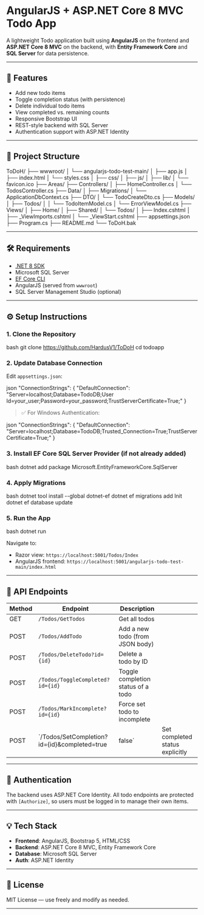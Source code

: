 ﻿
# AngularJS + ASP.NET Core 8 MVC Todo App

A lightweight Todo application built using **AngularJS** on the frontend and **ASP.NET Core 8 MVC** on the backend, with **Entity Framework Core** and **SQL Server** for data persistence.

---

## 🚀 Features

- Add new todo items
- Toggle completion status (with persistence)
- Delete individual todo items
- View completed vs. remaining counts
- Responsive Bootstrap UI
- REST-style backend with SQL Server
- Authentication support with ASP.NET Identity

---

## 📁 Project Structure



ToDoH/
├── wwwroot/
│   └── angularjs-todo-test-main/
│       ├── app.js
│       ├── index.html
│       └── styles.css
│   ├── css/
│   ├── js/
│   ├── lib/
│   └── favicon.ico
├── Areas/
├── Controllers/
│   ├── HomeController.cs
│   └── TodosController.cs
├── Data/
│   ├── Migrations/
│   └── ApplicationDbContext.cs
├── DTO/
│   └── TodoCreateDto.cs
├── Models/
│   ├── Todos/
│   │   └── TodoItemModel.cs
│   └── ErrorViewModel.cs
├── Views/
│   ├── Home/
│   ├── Shared/
│   └── Todos/
│       ├── Index.cshtml
│       ├── \_ViewImports.cshtml
│       └── \_ViewStart.cshtml
├── appsettings.json
├── Program.cs
├── README.md
└── ToDoH.bak



---

## 🛠 Requirements

- [.NET 8 SDK](https://dotnet.microsoft.com/en-us/download/dotnet/8.0)
- Microsoft SQL Server
- [EF Core CLI](https://learn.microsoft.com/en-us/ef/core/cli/dotnet)
- AngularJS (served from `wwwroot`)
- SQL Server Management Studio (optional)

---

## ⚙️ Setup Instructions

### 1. Clone the Repository

bash
git clone https://github.com/HardusV1/ToDoH
cd todoapp


### 2. Update Database Connection

Edit `appsettings.json`:

json
"ConnectionStrings": {
  "DefaultConnection": "Server=localhost;Database=TodoDB;User Id=your_user;Password=your_password;TrustServerCertificate=True;"
}


> ✅ For Windows Authentication:

json
"ConnectionStrings": {
  "DefaultConnection": "Server=localhost;Database=TodoDB;Trusted_Connection=True;TrustServerCertificate=True;"
}


### 3. Install EF Core SQL Server Provider (if not already added)

bash
dotnet add package Microsoft.EntityFrameworkCore.SqlServer


### 4. Apply Migrations
bash
dotnet tool install --global dotnet-ef
dotnet ef migrations add Init
dotnet ef database update

### 5. Run the App

bash
dotnet run


Navigate to:

* Razor view: `https://localhost:5001/Todos/Index`
* AngularJS frontend: `https://localhost:5001/angularjs-todo-test-main/index.html`

---

## 🧪 API Endpoints

| Method | Endpoint                                       | Description                        |                                 |
| ------ | ---------------------------------------------- | ---------------------------------- | ------------------------------- |
| GET    | `/Todos/GetTodos`                              | Get all todos                      |                                 |
| POST   | `/Todos/AddTodo`                               | Add a new todo (from JSON body)    |                                 |
| POST   | `/Todos/DeleteTodo?id={id}`                    | Delete a todo by ID                |                                 |
| POST   | `/Todos/ToggleCompleted?id={id}`               | Toggle completion status of a todo |                                 |
| POST   | `/Todos/MarkIncomplete?id={id}`                | Force set todo to incomplete       |                                 |
| POST   | \`/Todos/SetCompletion?id={id}\&completed=true | false\`                            | Set completed status explicitly |

---

## 🔐 Authentication

The backend uses ASP.NET Core Identity. All todo endpoints are protected with `[Authorize]`, so users must be logged in to manage their own items.

---

## 💡 Tech Stack

* **Frontend**: AngularJS, Bootstrap 5, HTML/CSS
* **Backend**: ASP.NET Core 8 MVC, Entity Framework Core
* **Database**: Microsoft SQL Server
* **Auth**: ASP.NET Identity

---

## 📄 License

MIT License — use freely and modify as needed.

---
